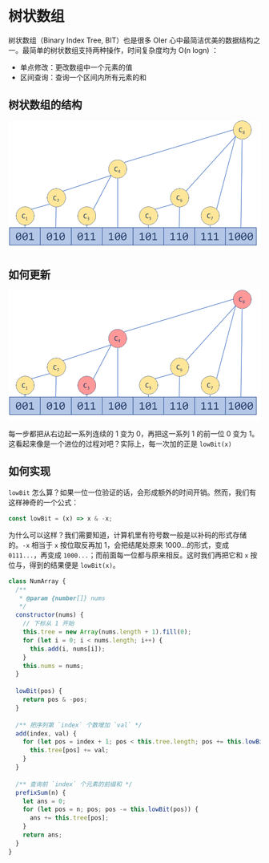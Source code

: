 # 树状数组

树状数组（Binary Index Tree, BIT）也是很多 OIer 心中最简洁优美的数据结构之一。最简单的树状数组支持两种操作，时间复杂度均为 O(n logn) ：

- 单点修改：更改数组中一个元素的值
- 区间查询：查询一个区间内所有元素的和

## 树状数组的结构

![bit](./imgs/bit.png)

## 如何更新

![update](./imgs/bitUpdate.png)

每一步都把从右边起一系列连续的 1 变为 0，再把这一系列 1 的前一位 0 变为 1。这看起来像是一个进位的过程对吧？实际上，每一次加的正是 `lowBit(x)`

## 如何实现

`lowBit` 怎么算？如果一位一位验证的话，会形成额外的时间开销。然而，我们有这样神奇的一个公式：

```js
const lowBit = (x) => x & -x;
```

为什么可以这样？我们需要知道，计算机里有符号数一般是以补码的形式存储的。`-x` 相当于 `x` 按位取反再加 1，会把结尾处原来 1000...的形式，变成 `0111...`，再变成 `1000...`；而前面每一位都与原来相反。这时我们再把它和 `x` 按位与，得到的结果便是 `lowBit(x)`。

```js
class NumArray {
  /**
   * @param {number[]} nums
   */
  constructor(nums) {
    // 下标从 1 开始
    this.tree = new Array(nums.length + 1).fill(0);
    for (let i = 0; i < nums.length; i++) {
      this.add(i, nums[i]);
    }
    this.nums = nums;
  }

  lowBit(pos) {
    return pos & -pos;
  }

  /** 把序列第 `index` 个数增加 `val` */
  add(index, val) {
    for (let pos = index + 1; pos < this.tree.length; pos += this.lowBit(pos)) {
      this.tree[pos] += val;
    }
  }

  /** 查询前 `index` 个元素的前缀和 */
  prefixSum(n) {
    let ans = 0;
    for (let pos = n; pos; pos -= this.lowBit(pos)) {
      ans += this.tree[pos];
    }
    return ans;
  }
}
```
